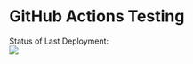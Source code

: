 # GitHub Actions Testing


Status of Last Deployment:<br>
<img src="https://github.com/fred-13/github-actions-testing/workflows/GitHubActions-Test/badge.svg?branch=master"><br>


